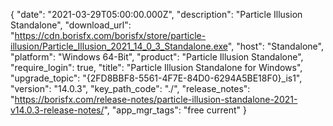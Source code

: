 {
  "date": "2021-03-29T05:00:00.000Z",
  "description": "Particle Illusion Standalone",
  "download_url": "https://cdn.borisfx.com/borisfx/store/particle-illusion/Particle_Illusion_2021_14_0_3_Standalone.exe",
  "host": "Standalone",
  "platform": "Windows 64-Bit",
  "product": "Particle Illusion Standalone",
  "require_login": true,
  "title": "Particle Illusion Standalone for Windows",
  "upgrade_topic": "{2FD8BBF8-5561-4F7E-84D0-6294A5BE18F0}_is1",
  "version": "14.0.3",
  "key_path_code": "./",
  "release_notes": "https://borisfx.com/release-notes/particle-illusion-standalone-2021-v14.0.3-release-notes/",
  "app_mgr_tags": "free current"
}
